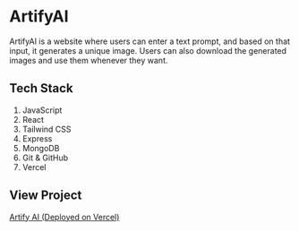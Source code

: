 # ArtifyAI
ArtifyAI is a website where users can enter a text prompt, and based on that input, it generates a unique image. Users can also download the generated images and use them whenever they want.

## Tech Stack 
1. JavaScript
2. React
3. Tailwind CSS
4. Express
5. MongoDB
6. Git & GitHub
7. Vercel
   
## View Project
<a href="https://artify-ai-azure.vercel.app/" target="_blank" rel="noopener noreferrer">
  Artify AI (Deployed on Vercel)
</a>
